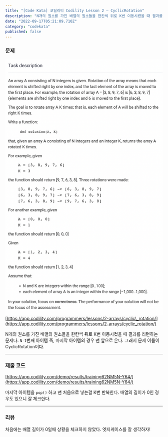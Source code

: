```yaml
---
title: "[Code Kata] 코딜리티 Codility Lesson 2 — CyclicRotation"
description: "N개의 원소를 가진 배열의 원소들을 한칸씩 뒤로 K번 이동시켰을 때 결과를 리턴하는 문제다. `N-1`번째 아이템 즉, 마지막 아이템의 경우 맨 앞으로 온다. 그래서 문제 이름이 CyclicRotation이다."
date: "2022-09-17T05:21:09.710Z"
category: "codekata"
published: false
---
```


### 문제

![image](./asset-1.png)
[https://app.codility.com/programmers/lessons/2-arrays/cyclic\_rotation/](https://app.codility.com/programmers/lessons/2-arrays/cyclic_rotation/)

N개의 원소를 가진 배열의 원소들을 한칸씩 뒤로 K번 이동시켰을 때 결과를 리턴하는 문제다. `N-1`번째 아이템 즉, 마지막 아이템의 경우 맨 앞으로 온다. 그래서 문제 이름이 CyclicRotation이다.

---

### 제출 코드

[https://app.codility.com/demo/results/training62NM5N-Y64/](https://app.codility.com/demo/results/training62NM5N-Y64/)

마지막 아이템을 `pop()` 하고 맨 처음으로 넣는걸 K번 반복한다. 배열의 길이가 0인 경우도 있으니 잘 체크한다.

---

### 리뷰

처음에는 배열 길이가 0일때 상황을 체크하지 않았다. 엣지케이스를 잘 생각하자!
